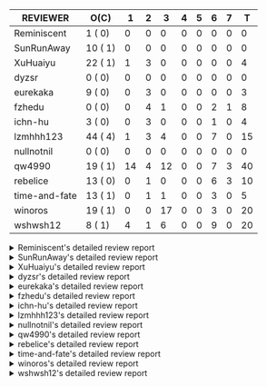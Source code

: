|   REVIEWER    |  O(C)   | 1  | 2 | 3  | 4 | 5 | 6 | 7 | T  |
|---------------|---------|----|---|----|---|---|---|---|----|
| Reminiscent   |  1 ( 0) |  0 | 0 |  0 | 0 | 0 | 0 | 0 |  0 |
| SunRunAway    | 10 ( 1) |  0 | 0 |  0 | 0 | 0 | 0 | 0 |  0 |
| XuHuaiyu      | 22 ( 1) |  1 | 3 |  0 | 0 | 0 | 0 | 0 |  4 |
| dyzsr         |  0 ( 0) |  0 | 0 |  0 | 0 | 0 | 0 | 0 |  0 |
| eurekaka      |  9 ( 0) |  0 | 3 |  0 | 0 | 0 | 0 | 0 |  3 |
| fzhedu        |  0 ( 0) |  0 | 4 |  1 | 0 | 0 | 2 | 1 |  8 |
| ichn-hu       |  3 ( 0) |  0 | 3 |  0 | 0 | 0 | 1 | 0 |  4 |
| lzmhhh123     | 44 ( 4) |  1 | 3 |  4 | 0 | 0 | 7 | 0 | 15 |
| nullnotnil    |  0 ( 0) |  0 | 0 |  0 | 0 | 0 | 0 | 0 |  0 |
| qw4990        | 19 ( 1) | 14 | 4 | 12 | 0 | 0 | 7 | 3 | 40 |
| rebelice      | 13 ( 0) |  0 | 1 |  0 | 0 | 0 | 6 | 3 | 10 |
| time-and-fate | 13 ( 1) |  0 | 1 |  1 | 0 | 0 | 3 | 0 |  5 |
| winoros       | 19 ( 1) |  0 | 0 | 17 | 0 | 0 | 3 | 0 | 20 |
| wshwsh12      |  8 ( 1) |  4 | 1 |  6 | 0 | 0 | 9 | 0 | 20 |


<details> 
  <summary>Reminiscent's detailed review report</summary> 

## To Be Reviewed

|    REPO    |                                                              PR                                                               | C | LASTED |
|------------|-------------------------------------------------------------------------------------------------------------------------------|---|--------|
| tidb/24016 | [planner: fix index-out-of-range error when checking only_full_group_by (#23844)](https://github.com/pingcap/tidb/pull/24016) |   | 70d18h |


## Reviewed in Last 7 Days

| REPO | PR | C | D | R |
|------|----|---|---|---|


</details> 


<details> 
  <summary>SunRunAway's detailed review report</summary> 

## To Be Reviewed

|    REPO    |                                                                  PR                                                                   | C | LASTED  |
|------------|---------------------------------------------------------------------------------------------------------------------------------------|---|---------|
| tidb/19178 | [executor: Refactor probe channel](https://github.com/pingcap/tidb/pull/19178)                                                        |   | 314d16h |
| tidb/19807 | [executor: parallel evaluation for hash aggregate distinct](https://github.com/pingcap/tidb/pull/19807)                               |   | 292d10h |
| tidb/19900 | [executor: enable inline projection for sort&topN](https://github.com/pingcap/tidb/pull/19900)                                        | Y | 287d18h |
| tidb/20140 | [expressions: Support `bin-to-uuid` and `uuid-to-bin`](https://github.com/pingcap/tidb/pull/20140)                                    |   | 274d22h |
| tidb/21834 | [planner: enhanced index range calculation plan](https://github.com/pingcap/tidb/pull/21834)                                          |   | 189d18h |
| tidb/21878 | [planner: do not push down lock to pointGet/bacthPointGet when selection exists](https://github.com/pingcap/tidb/pull/21878)          |   | 187d18h |
| tidb/21956 | [planner/preprocessor: disallow into-outfile clause in some place](https://github.com/pingcap/tidb/pull/21956)                        |   | 182d23h |
| tidb/22217 | [*: rewrite origin SQL with default DB for SQL bindings (#21275)](https://github.com/pingcap/tidb/pull/22217)                         |   | 168d17h |
| tidb/22379 | [[experiment] executor: allow aggregation to spill disk when running out of memory quota](https://github.com/pingcap/tidb/pull/22379) |   | 161d19h |
| tidb/25385 | [executor: global kill 32bits (local connID part)](https://github.com/pingcap/tidb/pull/25385)                                        |   | 10d10h  |


## Reviewed in Last 7 Days

| REPO | PR | C | D | R |
|------|----|---|---|---|


</details> 


<details> 
  <summary>XuHuaiyu's detailed review report</summary> 

## To Be Reviewed

|     REPO     |                                                               PR                                                                | C | LASTED  |
|--------------|---------------------------------------------------------------------------------------------------------------------------------|---|---------|
| docs-cn/5561 | [Add sql optimization-related docs to toc](https://github.com/pingcap/docs-cn/pull/5561)                                        |   | 121d15h |
| tidb/19957   | [executor: add builtin aggregate function `json_arrayagg`](https://github.com/pingcap/tidb/pull/19957)                          | Y | 285d13h |
| docs-cn/6409 | [Change tidb_memory_usage_alarm_ratio scope to instance ](https://github.com/pingcap/docs-cn/pull/6409)                         |   | 19d15h  |
| tidb/20140   | [expressions: Support `bin-to-uuid` and `uuid-to-bin`](https://github.com/pingcap/tidb/pull/20140)                              |   | 274d22h |
| tidb/21064   | [planner, executor: fix cast not check error](https://github.com/pingcap/tidb/pull/21064)                                       |   | 220d8h  |
| tidb/21401   | [expression: incompatibility with MySQL for ADDTIME()](https://github.com/pingcap/tidb/pull/21401)                              |   | 205d11h |
| tidb/21536   | [executor: add slow-log file meta cache to avoid repeat read file meta information](https://github.com/pingcap/tidb/pull/21536) |   | 198d14h |
| tidb/22374   | [expression: separated arithmeticIntDivideSig](https://github.com/pingcap/tidb/pull/22374)                                      |   | 162d0h  |
| tidb/22541   | [expression: Support builtin function SOUNDEX](https://github.com/pingcap/tidb/pull/22541)                                      |   | 148d9h  |
| tidb/22696   | [expression: enable arithmetic Mod push down](https://github.com/pingcap/tidb/pull/22696)                                       |   | 140d17h |
| tidb/23497   | [expression: Let TiDB use Hyperscan to support multi-pattern-match](https://github.com/pingcap/tidb/pull/23497)                 |   | 91d22h  |
| tidb/25385   | [executor: global kill 32bits (local connID part)](https://github.com/pingcap/tidb/pull/25385)                                  |   | 10d10h  |
| tidb/25476   | [executor: fix character_octet_length from information_schema.columns](https://github.com/pingcap/tidb/pull/25476)              |   | 7d18h   |
| tidb/25504   | [statistics, executor: fix new collation for analyze version 2 (#25311)](https://github.com/pingcap/tidb/pull/25504)            |   | 7d8h    |
| tidb/25515   | [executor: make show create table show index comments](https://github.com/pingcap/tidb/pull/25515)                              |   | 6d19h   |
| tidb/25553   | [planner: Log warnings when agg function can not be pushdown in explain statement](https://github.com/pingcap/tidb/pull/25553)  |   | 5d21h   |
| tidb/25612   | [expression: fix incompatible timestamp conversion between mysql and tidb](https://github.com/pingcap/tidb/pull/25612)          |   | 2d14h   |
| tidb/25649   | [planner: fix the risk of integer overflow when locating partitions (#25599)](https://github.com/pingcap/tidb/pull/25649)       |   | 1d22h   |
| tidb/25665   | [expression: fix IN expr critical bug (#25653)](https://github.com/pingcap/tidb/pull/25665)                                     |   | 1d17h   |
| tidb/25666   | [expression: fix IN expr critical bug (#25653)](https://github.com/pingcap/tidb/pull/25666)                                     |   | 1d17h   |
| tidb/25694   | [planner: fix incorrect result of set type for merge join (#25672)](https://github.com/pingcap/tidb/pull/25694)                 |   | 22h     |
| tidb/25695   | [planner: fix incorrect result of set type for merge join (#25672)](https://github.com/pingcap/tidb/pull/25695)                 |   | 22h     |


## Reviewed in Last 7 Days

|    REPO    |                                                   PR                                                   | C | D |   R    |
|------------|--------------------------------------------------------------------------------------------------------|---|---|--------|
| tidb/25116 | [executor: fix ifnull bug when arg is enum/set (#25110)](https://github.com/pingcap/tidb/pull/25116)   |   | 1 | 19d12h |
| tidb/25672 | [planner: fix incorrect result of set type for merge join](https://github.com/pingcap/tidb/pull/25672) |   | 2 | 0h     |
| tidb/25667 | [expression: fix IN expr critical bug (#25653)](https://github.com/pingcap/tidb/pull/25667)            |   | 2 | 0h     |
| tidb/25653 | [expression: fix IN expr critical bug](https://github.com/pingcap/tidb/pull/25653)                     |   | 2 | 3h     |


</details> 


<details> 
  <summary>dyzsr's detailed review report</summary> 

## To Be Reviewed

| REPO | PR | C | LASTED |
|------|----|---|--------|


## Reviewed in Last 7 Days

| REPO | PR | C | D | R |
|------|----|---|---|---|


</details> 


<details> 
  <summary>eurekaka's detailed review report</summary> 

## To Be Reviewed

|    REPO    |                                                                               PR                                                                               | C | LASTED |
|------------|----------------------------------------------------------------------------------------------------------------------------------------------------------------|---|--------|
| tidb/23373 | [executor: fix get var expr when session var is hex literal (#23241)](https://github.com/pingcap/tidb/pull/23373)                                              |   | 98d19h |
| tidb/23760 | [collation: fix tidb panic when compare string with collation](https://github.com/pingcap/tidb/pull/23760)                                                     |   | 84d13h |
| tidb/24061 | [statistics: fix some potential panic in statistics (#23988)](https://github.com/pingcap/tidb/pull/24061)                                                      |   | 69d12h |
| tidb/24556 | [planner: add MergeAdjacentWindow rule for cascades](https://github.com/pingcap/tidb/pull/24556)                                                               |   | 43d10h |
| tidb/24649 | [server: close the temporary session in HTTP API to avoid memory leak (#24339)](https://github.com/pingcap/tidb/pull/24649)                                    |   | 41d0h  |
| tidb/24650 | [server: close the temporary session in HTTP API to avoid memory leak (#24339)](https://github.com/pingcap/tidb/pull/24650)                                    |   | 41d0h  |
| tidb/24921 | [planner: update IsCompleteModeAgg and transform function of RuleInjectProjectionBelowAgg to fix distinct agg bug](https://github.com/pingcap/tidb/pull/24921) |   | 27d19h |
| tidb/25501 | [planner,executor: fix 'select ...(join on partition table) for update' panic (#21148)](https://github.com/pingcap/tidb/pull/25501)                            |   | 7d11h  |
| tidb/25662 | [planner/core: thoroughly push down count-distinct agg in the MPP mode.](https://github.com/pingcap/tidb/pull/25662)                                           |   | 1d17h  |


## Reviewed in Last 7 Days

|    REPO    |                                                         PR                                                          | C | D |   R    |
|------------|---------------------------------------------------------------------------------------------------------------------|---|---|--------|
| tidb/25514 | [planner: fix CTE bug when MergeJoin is used](https://github.com/pingcap/tidb/pull/25514)                           |   | 2 | 5d3h   |
| tidb/24155 | [planner, executor: fix index merge partial table scan schema (#23936)](https://github.com/pingcap/tidb/pull/24155) |   | 2 | 62d21h |
| tidb/24633 | [planner: fix incorrect TableDual plan built from nulleq (#24596)](https://github.com/pingcap/tidb/pull/24633)      | Y | 2 | 39d15h |


</details> 


<details> 
  <summary>fzhedu's detailed review report</summary> 

## To Be Reviewed

| REPO | PR | C | LASTED |
|------|----|---|--------|


## Reviewed in Last 7 Days

|    REPO    |                                                               PR                                                               | C | D |   R    |
|------------|--------------------------------------------------------------------------------------------------------------------------------|---|---|--------|
| tidb/25675 | [copr: log more mpp task info when rpc fail (#25671)](https://github.com/pingcap/tidb/pull/25675)                              |   | 2 | 0h     |
| tidb/25676 | [copr: log more mpp task info when rpc fail (#25671)](https://github.com/pingcap/tidb/pull/25676)                              |   | 2 | 0h     |
| tidb/25671 | [copr: log more mpp task info when rpc fail](https://github.com/pingcap/tidb/pull/25671)                                       |   | 2 | 0h     |
| tidb/25553 | [planner: Log warnings when agg function can not be pushdown in explain statement](https://github.com/pingcap/tidb/pull/25553) |   | 2 | 4d4h   |
| tidb/25614 | [planner/core: remove the union branch with dual table. (#25218)](https://github.com/pingcap/tidb/pull/25614)                  |   | 3 | 0h     |
| tics/2075  | [push down Abs to tiflash (#2043)](https://github.com/pingcap/tics/pull/2075)                                                  |   | 6 | 14d18h |
| tidb/25142 | [planner: Mpp outer join build side (#25130)](https://github.com/pingcap/tidb/pull/25142)                                      |   | 6 | 13d20h |
| tidb/25106 | [planner: support push down broadcast cartesian join to TiFlash (#25049)](https://github.com/pingcap/tidb/pull/25106)          |   | 7 | 13d20h |


</details> 


<details> 
  <summary>ichn-hu's detailed review report</summary> 

## To Be Reviewed

|    REPO    |                                                                 PR                                                                 | C | LASTED  |
|------------|------------------------------------------------------------------------------------------------------------------------------------|---|---------|
| tidb/20903 | [planner: fix confused and unnecessary double-projection in plans.](https://github.com/pingcap/tidb/pull/20903)                    |   | 229d17h |
| tidb/22631 | [executor: refine window processor](https://github.com/pingcap/tidb/pull/22631)                                                    |   | 143d22h |
| tidb/25611 | [expression:  error information is inconsistent with MySQL about date or time literal](https://github.com/pingcap/tidb/pull/25611) |   | 2d15h   |


## Reviewed in Last 7 Days

|    REPO    |                                                                  PR                                                                   | C | D |   R   |
|------------|---------------------------------------------------------------------------------------------------------------------------------------|---|---|-------|
| tidb/25657 | [planner,executor: fix batch point get for update read panic on partition table (#25652)](https://github.com/pingcap/tidb/pull/25657) |   | 2 | 0h    |
| tidb/25648 | [executor: fix incorrect result of enum type merge join (#24775)](https://github.com/pingcap/tidb/pull/25648)                         |   | 2 | 1h    |
| tidb/25652 | [planner,executor: fix batch point get for update read panic on partition table](https://github.com/pingcap/tidb/pull/25652)          |   | 2 | 0h    |
| tidb/25133 | [expression: push down left/right/abs to tiflash (#25018)](https://github.com/pingcap/tidb/pull/25133)                                |   | 6 | 14d4h |


</details> 


<details> 
  <summary>lzmhhh123's detailed review report</summary> 

## To Be Reviewed

|    REPO    |                                                                                 PR                                                                                 | C | LASTED  |
|------------|--------------------------------------------------------------------------------------------------------------------------------------------------------------------|---|---------|
| tidb/20444 | [expression: add json_merge_patch](https://github.com/pingcap/tidb/pull/20444)                                                                                     |   | 252d21h |
| tidb/20642 | [executor: modify admin executors to support partitioned table with global index](https://github.com/pingcap/tidb/pull/20642)                                      |   | 240d15h |
| tidb/21018 | [planner: don't push down null sensitive join conditions (#19620)](https://github.com/pingcap/tidb/pull/21018)                                                     |   | 223d16h |
| tidb/21195 | [brie: integrate lightning to suport IMPORT statement](https://github.com/pingcap/tidb/pull/21195)                                                                 |   | 212d22h |
| tidb/21487 | [*: ensure TABLE statement works](https://github.com/pingcap/tidb/pull/21487)                                                                                      |   | 202d4h  |
| tidb/21651 | [planner: allow filter condition pushing down to IndexScan for prefix index](https://github.com/pingcap/tidb/pull/21651)                                           |   | 195d13h |
| tidb/22126 | [*: add `sys` schema, `sys.SCHEMA_UNUSED_INDEXES` view and `sys.SCHEMA_INDEX_USAGE` view](https://github.com/pingcap/tidb/pull/22126)                              |   | 174d19h |
| tidb/22372 | [executor: fix SelectForUpdate in decorrelated subquery under pessimistic mode](https://github.com/pingcap/tidb/pull/22372)                                        |   | 162d9h  |
| tidb/22478 | [planner, executor: fix query partition table with global unique index get wrong result](https://github.com/pingcap/tidb/pull/22478)                               |   | 153d13h |
| tidb/22631 | [executor: refine window processor](https://github.com/pingcap/tidb/pull/22631)                                                                                    |   | 143d22h |
| tidb/22699 | [brie: add error info column and history backup/restore info in sql](https://github.com/pingcap/tidb/pull/22699)                                                   |   | 140d16h |
| tidb/23149 | [core: support left join and right join for join reorder](https://github.com/pingcap/tidb/pull/23149)                                                              |   | 109d12h |
| tidb/23373 | [executor: fix get var expr when session var is hex literal (#23241)](https://github.com/pingcap/tidb/pull/23373)                                                  |   | 98d19h  |
| tidb/23703 | [expression: fix approx_percent panic on bit column (#23687)](https://github.com/pingcap/tidb/pull/23703)                                                          |   | 85d13h  |
| tidb/23987 | [executor: Implements json_arrayagg function](https://github.com/pingcap/tidb/pull/23987)                                                                          |   | 71d18h  |
| tidb/24016 | [planner: fix index-out-of-range error when checking only_full_group_by (#23844)](https://github.com/pingcap/tidb/pull/24016)                                      |   | 70d18h  |
| tidb/24018 | [ranger: fix the range construction behavior when the column's type is `YEAR` (#23559)](https://github.com/pingcap/tidb/pull/24018)                                |   | 70d18h  |
| tidb/24186 | [executor: make column default value being aware of NO_ZERO_IN_DATE (#24174)](https://github.com/pingcap/tidb/pull/24186)                                          |   | 63d19h  |
| tidb/24211 | [*: support txn retry when auto id meets duplicate entry](https://github.com/pingcap/tidb/pull/24211)                                                              |   | 62d12h  |
| tidb/24539 | [statistics: dump FMSketch to KV only for partition table with dynamic prune mode (#24453)](https://github.com/pingcap/tidb/pull/24539)                            |   | 43d21h  |
| tidb/24801 | [expression: support cast real/int as real (#24670)](https://github.com/pingcap/tidb/pull/24801)                                                                   |   | 34d16h  |
| tidb/24806 | [config: ignore tiflash when show config (#24770)](https://github.com/pingcap/tidb/pull/24806)                                                                     |   | 34d11h  |
| tidb/24919 | [store/helper, infoschema: fix the bug that cannot find down-peer (#24881)](https://github.com/pingcap/tidb/pull/24919)                                            |   | 27d20h  |
| tidb/24938 | [executor: Error message is inconsistent with MySQL when execute insert into operationn](https://github.com/pingcap/tidb/pull/24938)                               |   | 27d14h  |
| tikv/10337 | [copr: fix float64 overflow check in plus/minus real function](https://github.com/tikv/tikv/pull/10337)                                                            | Y | 13d22h  |
| tikv/10433 | [copr: make CM Sketch built with the same encoding as what TiDB assumes (#10418)](https://github.com/tikv/tikv/pull/10433)                                         | Y | 21h     |
| tikv/10434 | [copr: make CM Sketch built with the same encoding as what TiDB assumes (#10418)](https://github.com/tikv/tikv/pull/10434)                                         | Y | 21h     |
| tidb/25358 | [planner: Revert `tidb_allow_mpp` modification for downgrade compatibility and add warnings for enforce mpp. (#25302)](https://github.com/pingcap/tidb/pull/25358) |   | 12d21h  |
| tikv/10435 | [copr: make CM Sketch built with the same encoding as what TiDB assumes (#10418)](https://github.com/tikv/tikv/pull/10435)                                         | Y | 21h     |
| tidb/25471 | [planner: fix wrong aggregate pruning for some cases (#25289)](https://github.com/pingcap/tidb/pull/25471)                                                         |   | 7d20h   |
| tidb/25562 | [expression: push down abs() to TiFlash (#24841)](https://github.com/pingcap/tidb/pull/25562)                                                                      |   | 5d18h   |
| tidb/25563 | [expression: push down left/right/char_length (#24840)](https://github.com/pingcap/tidb/pull/25563)                                                                |   | 5d18h   |
| tidb/25568 | [session: Support getting last query info for test purpose (#21557)](https://github.com/pingcap/tidb/pull/25568)                                                   |   | 5d16h   |
| tidb/25587 | [executor, infoschema: Add cluster_statements_summary_evicted table to TiDB (#25418)](https://github.com/pingcap/tidb/pull/25587)                                  |   | 2d23h   |
| tidb/25596 | [expression: Support mathematical functions pushdown to tiflash](https://github.com/pingcap/tidb/pull/25596)                                                       |   | 2d22h   |
| tidb/25608 | [*: Fixed some linter check errors](https://github.com/pingcap/tidb/pull/25608)                                                                                    |   | 2d16h   |
| tidb/25648 | [executor: fix incorrect result of enum type merge join (#24775)](https://github.com/pingcap/tidb/pull/25648)                                                      |   | 1d22h   |
| tidb/25649 | [planner: fix the risk of integer overflow when locating partitions (#25599)](https://github.com/pingcap/tidb/pull/25649)                                          |   | 1d22h   |
| tidb/25650 | [planner: fix the risk of integer overflow when locating partitions (#25599)](https://github.com/pingcap/tidb/pull/25650)                                          |   | 1d22h   |
| tidb/25665 | [expression: fix IN expr critical bug (#25653)](https://github.com/pingcap/tidb/pull/25665)                                                                        |   | 1d17h   |
| tidb/25666 | [expression: fix IN expr critical bug (#25653)](https://github.com/pingcap/tidb/pull/25666)                                                                        |   | 1d17h   |
| tidb/25673 | [executor: Let the SHUTDOWN statement do a graceful shutdown](https://github.com/pingcap/tidb/pull/25673)                                                          |   | 1d16h   |
| tidb/25694 | [planner: fix incorrect result of set type for merge join (#25672)](https://github.com/pingcap/tidb/pull/25694)                                                    |   | 22h     |
| tidb/25722 | [txn: add http api to change the unique index lock behaviour](https://github.com/pingcap/tidb/pull/25722)                                                          |   | 14h     |


## Reviewed in Last 7 Days

|    REPO    |                                                                                               PR                                                                                                | C | D |   R    |
|------------|-------------------------------------------------------------------------------------------------------------------------------------------------------------------------------------------------|---|---|--------|
| tikv/10418 | [copr: make CM Sketch built with the same encoding as what TiDB assumes](https://github.com/tikv/tikv/pull/10418)                                                                               | Y | 1 | 1d7h   |
| tidb/25667 | [expression: fix IN expr critical bug (#25653)](https://github.com/pingcap/tidb/pull/25667)                                                                                                     |   | 2 | 0h     |
| tidb/25653 | [expression: fix IN expr critical bug](https://github.com/pingcap/tidb/pull/25653)                                                                                                              |   | 2 | 1h     |
| tidb/24155 | [planner, executor: fix index merge partial table scan schema (#23936)](https://github.com/pingcap/tidb/pull/24155)                                                                             |   | 2 | 62d23h |
| tidb/25450 | [planner: enforce projection push down](https://github.com/pingcap/tidb/pull/25450)                                                                                                             |   | 3 | 5d21h  |
| tidb/24778 | [expression: Push down group concat to TiFlash](https://github.com/pingcap/tidb/pull/24778)                                                                                                     |   | 3 | 32d5h  |
| tidb/25141 | [expression: make escape character can be handled in like function](https://github.com/pingcap/tidb/pull/25141)                                                                                 |   | 3 | 17d3h  |
| tidb/25226 | [planner: fix bug when unfolding wildcard in view definiton](https://github.com/pingcap/tidb/pull/25226)                                                                                        |   | 3 | 13d11h |
| tidb/25571 | [executor: forbid stale read table with tiflash (#25561)](https://github.com/pingcap/tidb/pull/25571)                                                                                           |   | 6 | 3h     |
| tidb/25561 | [executor: forbid stale read table with tiflash](https://github.com/pingcap/tidb/pull/25561)                                                                                                    |   | 6 | 0h     |
| tidb/25564 | [expression: [cherry-pick-5.0] support push fucntions down to TiFlash: unix_timestamp,concat,year,day,datediff,datesub,castTimeAsString,concat_ws.](https://github.com/pingcap/tidb/pull/25564) |   | 6 | 0h     |
| tidb/25555 | [telemetry: fix the bug about unnecessary error when run tidb only (#25264)](https://github.com/pingcap/tidb/pull/25555)                                                                        |   | 6 | 1h     |
| tidb/25504 | [statistics, executor: fix new collation for analyze version 2 (#25311)](https://github.com/pingcap/tidb/pull/25504)                                                                            |   | 6 | 1d10h  |
| tikv/10382 | [statitics: send original string value for sampling data (#10336)](https://github.com/tikv/tikv/pull/10382)                                                                                     | Y | 6 | 15h    |
| tikv/10387 | [copr: fix wrong function cast double to double (#10370)](https://github.com/tikv/tikv/pull/10387)                                                                                              | Y | 6 | 0h     |


</details> 


<details> 
  <summary>nullnotnil's detailed review report</summary> 

## To Be Reviewed

| REPO | PR | C | LASTED |
|------|----|---|--------|


## Reviewed in Last 7 Days

| REPO | PR | C | D | R |
|------|----|---|---|---|


</details> 


<details> 
  <summary>qw4990's detailed review report</summary> 

## To Be Reviewed

|     REPO     |                                                                                       PR                                                                                        | C | LASTED  |
|--------------|---------------------------------------------------------------------------------------------------------------------------------------------------------------------------------|---|---------|
| tidb/21018   | [planner: don't push down null sensitive join conditions (#19620)](https://github.com/pingcap/tidb/pull/21018)                                                                  |   | 223d16h |
| docs-cn/5561 | [Add sql optimization-related docs to toc](https://github.com/pingcap/docs-cn/pull/5561)                                                                                        |   | 121d15h |
| docs/5498    | [partitioning: Corrected partition management](https://github.com/pingcap/docs/pull/5498)                                                                                       |   | 58d19h  |
| tidb/21318   | [planner, expression: use the range of column types to simplify expressions](https://github.com/pingcap/tidb/pull/21318)                                                        |   | 209d18h |
| tidb/22234   | [executor, planner: ON DUPLICATE UPDATE can refer to un-project col (#14412)](https://github.com/pingcap/tidb/pull/22234)                                                       |   | 168d15h |
| tidb/22416   | [core: fix subQuery at projection in only_full_group](https://github.com/pingcap/tidb/pull/22416)                                                                               | Y | 158d11h |
| tidb/23295   | [util, types: don't let SPM be affected by charset (#23161)](https://github.com/pingcap/tidb/pull/23295)                                                                        |   | 103d11h |
| tidb/23316   | [planner: Fix rebuild range for prepared plan](https://github.com/pingcap/tidb/pull/23316)                                                                                      |   | 100d17h |
| tidb/23590   | [planner, table: optimize the list partition pruner for range query](https://github.com/pingcap/tidb/pull/23590)                                                                |   | 89d16h  |
| tidb/24382   | [statistics: trigger auto-analyze based on histogram row count](https://github.com/pingcap/tidb/pull/24382)                                                                     |   | 55d15h  |
| tidb/24575   | [*: introduce snapshot into analyze](https://github.com/pingcap/tidb/pull/24575)                                                                                                |   | 42d18h  |
| tidb/24663   | [planner: include schema name when checking duplicate table aliases](https://github.com/pingcap/tidb/pull/24663)                                                                |   | 40d16h  |
| tidb/24994   | [planner: don't extract hash keys from index join's OtherConds if inl_merge_join hint exists](https://github.com/pingcap/tidb/pull/24994)                                       |   | 23d16h  |
| tidb/25105   | [telemetry: Add SQL statistics bucket into telemetry data](https://github.com/pingcap/tidb/pull/25105)                                                                          |   | 20d15h  |
| tidb/25693   | [planner: fix index-out-of-range error when checking only_full_group_by and make sure limit outputs no more columns than its child](https://github.com/pingcap/tidb/pull/25693) |   | 22h     |
| tidb/25694   | [planner: fix incorrect result of set type for merge join (#25672)](https://github.com/pingcap/tidb/pull/25694)                                                                 |   | 22h     |
| tidb/25695   | [planner: fix incorrect result of set type for merge join (#25672)](https://github.com/pingcap/tidb/pull/25695)                                                                 |   | 22h     |
| tidb/25711   | [executor: remove gc safe point check in set executor (#25679)](https://github.com/pingcap/tidb/pull/25711)                                                                     |   | 17h     |
| tidb/25720   | [expression: uncomment pushdown for JSONUnquote expression (#24504)](https://github.com/pingcap/tidb/pull/25720)                                                                |   | 14h     |


## Reviewed in Last 7 Days

|     REPO     |                                                                        PR                                                                        | C | D |    R    |
|--------------|--------------------------------------------------------------------------------------------------------------------------------------------------|---|---|---------|
| tidb/24793   | [planner: avoid unnecessary cartesian product for IN expressions on multi-columns](https://github.com/pingcap/tidb/pull/24793)                   |   | 1 | 34d3h   |
| tidb/24753   | [statistics: avoid lock leak if error happens when reloading stats](https://github.com/pingcap/tidb/pull/24753)                                  |   | 1 | 35d2h   |
| tidb/25214   | [planner: don't push down topn to nil table plan side](https://github.com/pingcap/tidb/pull/25214)                                               |   | 1 | 16d1h   |
| tidb/24802   | [executor: add table name in log (#24666)](https://github.com/pingcap/tidb/pull/24802)                                                           |   | 1 | 33d17h  |
| tidb/24772   | [executor: fix wrong enum key in point get (#24618)](https://github.com/pingcap/tidb/pull/24772)                                                 |   | 1 | 34d8h   |
| tidb/24374   | [planner: filter conflict read_from_storage hints (#24313)](https://github.com/pingcap/tidb/pull/24374)                                          |   | 1 | 54d20h  |
| tidb/24018   | [ranger: fix the range construction behavior when the column's type is `YEAR` (#23559)](https://github.com/pingcap/tidb/pull/24018)              |   | 1 | 69d19h  |
| tidb/22217   | [*: rewrite origin SQL with default DB for SQL bindings (#21275)](https://github.com/pingcap/tidb/pull/22217)                                    |   | 1 | 167d19h |
| tidb/25327   | [metrics: Add err label for TiFlashQueryTotalCounter (#25317)](https://github.com/pingcap/tidb/pull/25327)                                       |   | 1 | 12d21h  |
| tidb/25501   | [planner,executor: fix 'select ...(join on partition table) for update' panic (#21148)](https://github.com/pingcap/tidb/pull/25501)              |   | 1 | 6d12h   |
| tidb/24848   | [expression: Support cast decimal as real push down to TiFlash](https://github.com/pingcap/tidb/pull/24848)                                      |   | 1 | 30d12h  |
| tidb/25487   | [statistics: fix two unstable tests](https://github.com/pingcap/tidb/pull/25487)                                                                 |   | 1 | 6d17h   |
| tidb/25647   | [go.mod: update parser to fix the parse error for subquery](https://github.com/pingcap/tidb/pull/25647)                                          |   | 1 | 1d0h    |
| tidb/25672   | [planner: fix incorrect result of set type for merge join](https://github.com/pingcap/tidb/pull/25672)                                           |   | 1 | 17h     |
| tidb/25657   | [planner,executor: fix batch point get for update read panic on partition table (#25652)](https://github.com/pingcap/tidb/pull/25657)            |   | 2 | 0h      |
| docs-cn/6455 | [Add the draft release notes for v5.1](https://github.com/pingcap/docs-cn/pull/6455)                                                             |   | 2 | 6d5h    |
| tidb/25652   | [planner,executor: fix batch point get for update read panic on partition table](https://github.com/pingcap/tidb/pull/25652)                     |   | 2 | 1h      |
| tidb/25062   | [planner: generate correct number of rows when all agg funcs are pruned (#24937)](https://github.com/pingcap/tidb/pull/25062)                    |   | 2 | 19d16h  |
| tidb/25614   | [planner/core: remove the union branch with dual table. (#25218)](https://github.com/pingcap/tidb/pull/25614)                                    |   | 3 | 0h      |
| tidb/24539   | [statistics: dump FMSketch to KV only for partition table with dynamic prune mode (#24453)](https://github.com/pingcap/tidb/pull/24539)          |   | 3 | 41d4h   |
| tidb/25162   | [planner/core: push down topn to mpp (#24081)](https://github.com/pingcap/tidb/pull/25162)                                                       |   | 3 | 16d23h  |
| tidb/25159   | [planner/core: support limit push down (#24757)](https://github.com/pingcap/tidb/pull/25159)                                                     |   | 3 | 16d23h  |
| tidb/25051   | [planner/core: support union all for mpp. (#24287)](https://github.com/pingcap/tidb/pull/25051)                                                  |   | 3 | 18d23h  |
| tidb/24691   | [executor: optimize warning information when query table information_schema.cluster_config](https://github.com/pingcap/tidb/pull/24691)          |   | 3 | 34d16h  |
| tidb/24635   | [ranger: fix the case which could have duplicate ranges (#24590)](https://github.com/pingcap/tidb/pull/24635)                                    |   | 3 | 38d15h  |
| tidb/23963   | [executor: checking chunk is full precedes filtering](https://github.com/pingcap/tidb/pull/23963)                                                |   | 3 | 69d18h  |
| tidb/23730   | [distsql/*: typo fix for `dispatches`](https://github.com/pingcap/tidb/pull/23730)                                                               |   | 3 | 81d19h  |
| tidb/21508   | [execution: fix dayofweek('0000-00-00') behavior](https://github.com/pingcap/tidb/pull/21508)                                                    |   | 3 | 198d11h |
| tidb/25593   | [planner: check filter condition in func convertToPartialTableScan (#25294)](https://github.com/pingcap/tidb/pull/25593)                         |   | 3 | 0h      |
| docs/5810    | [update docs related to partition table dynamic mode](https://github.com/pingcap/docs/pull/5810)                                                 |   | 3 | 2d18h   |
| tidb/24432   | [store/copr: invalidate stale regions for Mpp query. (#24410)](https://github.com/pingcap/tidb/pull/24432)                                       |   | 6 | 42d22h  |
| tidb/25544   | [planner: fix getPartitionColumnPos panic (#25524)](https://github.com/pingcap/tidb/pull/25544)                                                  |   | 6 | 2h      |
| tidb/25552   | [planner,executor: fix point get for update read panic on partition table (#25537)](https://github.com/pingcap/tidb/pull/25552)                  |   | 6 | 1h      |
| tidb/25556   | [ddl: fix create partition table error under NO_UNSIGNED_SUBTRACTION (#25435)](https://github.com/pingcap/tidb/pull/25556)                       |   | 6 | 0h      |
| tidb/25534   | [planner: select distinct should bypass batchget (#25477)](https://github.com/pingcap/tidb/pull/25534)                                           |   | 6 | 16h     |
| tidb/25549   | [planner: fix the panic that the index's range length may exceed its original column count (#25267)](https://github.com/pingcap/tidb/pull/25549) |   | 6 | 0h      |
| tidb/25537   | [planner,executor: fix point get for update read panic on partition table](https://github.com/pingcap/tidb/pull/25537)                           |   | 6 | 13h     |
| tidb/25477   | [planner: select distinct should bypass batchget](https://github.com/pingcap/tidb/pull/25477)                                                    |   | 7 | 1d4h    |
| tidb/25524   | [planner: fix getPartitionColumnPos panic](https://github.com/pingcap/tidb/pull/25524)                                                           |   | 7 | 1h      |
| tidb/25502   | [planner,executor: fix 'select ...(join on partition table) for update' panic (#21148)](https://github.com/pingcap/tidb/pull/25502)              |   | 7 | 12h     |


</details> 


<details> 
  <summary>rebelice's detailed review report</summary> 

## To Be Reviewed

|     REPO     |                                                                 PR                                                                  | C | LASTED |
|--------------|-------------------------------------------------------------------------------------------------------------------------------------|---|--------|
| docs/5185    | [sql-statements, information-schema: add `END_TIME` field for table `ANALYZE_STATUS`](https://github.com/pingcap/docs/pull/5185)    |   | 83d17h |
| docs-cn/5916 | [sql-statements, information-schema: add `END_TIME` field for table `ANALYZE_STATUS`](https://github.com/pingcap/docs-cn/pull/5916) |   | 83d17h |
| tidb/23836   | [parser, core: Implement force_index hint in parser and TiDB](https://github.com/pingcap/tidb/pull/23836)                           |   | 82d17h |
| tidb/24033   | [statistics: fix some unstable tests in global stats (#23502)](https://github.com/pingcap/tidb/pull/24033)                          |   | 70d9h  |
| tidb/24306   | [util/ranger: fix func name typo](https://github.com/pingcap/tidb/pull/24306)                                                       |   | 57d22h |
| tidb/24374   | [planner: filter conflict read_from_storage hints (#24313)](https://github.com/pingcap/tidb/pull/24374)                             |   | 55d19h |
| tidb/24649   | [server: close the temporary session in HTTP API to avoid memory leak (#24339)](https://github.com/pingcap/tidb/pull/24649)         |   | 41d0h  |
| tidb/24650   | [server: close the temporary session in HTTP API to avoid memory leak (#24339)](https://github.com/pingcap/tidb/pull/24650)         |   | 41d0h  |
| tidb/24669   | [planner: fix "order by + num " can use a column not in select fields](https://github.com/pingcap/tidb/pull/24669)                  |   | 40d16h |
| tidb/25214   | [planner: don't push down topn to nil table plan side](https://github.com/pingcap/tidb/pull/25214)                                  |   | 16d16h |
| tidb/25471   | [planner: fix wrong aggregate pruning for some cases (#25289)](https://github.com/pingcap/tidb/pull/25471)                          |   | 7d20h  |
| tidb/25650   | [planner: fix the risk of integer overflow when locating partitions (#25599)](https://github.com/pingcap/tidb/pull/25650)           |   | 1d22h  |
| tidb/25697   | [planner: generate wrong plan when update has subquery (#25660)](https://github.com/pingcap/tidb/pull/25697)                        |   | 22h    |


## Reviewed in Last 7 Days

|     REPO     |                                                                                    PR                                                                                     | C | D |   R   |
|--------------|---------------------------------------------------------------------------------------------------------------------------------------------------------------------------|---|---|-------|
| tidb/25139   | [planner: fix a panic caused by sinking a Limit with inlined Proj into IndexLookUp when accessing a partition table (#25063)](https://github.com/pingcap/tidb/pull/25139) |   | 2 | 18d1h |
| tidb/25544   | [planner: fix getPartitionColumnPos panic (#25524)](https://github.com/pingcap/tidb/pull/25544)                                                                           |   | 6 | 2h    |
| tidb/25556   | [ddl: fix create partition table error under NO_UNSIGNED_SUBTRACTION (#25435)](https://github.com/pingcap/tidb/pull/25556)                                                |   | 6 | 0h    |
| tidb/25499   | [planner: fix wrong aggregate pruning for some cases (#25289)](https://github.com/pingcap/tidb/pull/25499)                                                                |   | 6 | 1d14h |
| tidb/25524   | [planner: fix getPartitionColumnPos panic](https://github.com/pingcap/tidb/pull/25524)                                                                                    |   | 6 | 18h   |
| tidb/25543   | [planner: forbid BatchPointGet on tables partitioned by compound expressions (#25538)](https://github.com/pingcap/tidb/pull/25543)                                        |   | 6 | 0h    |
| tidb/25538   | [planner: forbid BatchPointGet on tables partitioned by compound expressions](https://github.com/pingcap/tidb/pull/25538)                                                 |   | 6 | 10h   |
| docs-cn/6467 | [update docs related to partition table dynamic mode](https://github.com/pingcap/docs-cn/pull/6467)                                                                       |   | 7 | 0h    |
| tidb/25502   | [planner,executor: fix 'select ...(join on partition table) for update' panic (#21148)](https://github.com/pingcap/tidb/pull/25502)                                       |   | 7 | 14h   |
| tidb/25498   | [executor: check ErrRowDoesNotMatchGivenPartitionSet when inserting rows into a partition table (#25484)](https://github.com/pingcap/tidb/pull/25498)                     |   | 7 | 13h   |


</details> 


<details> 
  <summary>time-and-fate's detailed review report</summary> 

## To Be Reviewed

|    REPO    |                                                                      PR                                                                       | C | LASTED  |
|------------|-----------------------------------------------------------------------------------------------------------------------------------------------|---|---------|
| tidb/22416 | [core: fix subQuery at projection in only_full_group](https://github.com/pingcap/tidb/pull/22416)                                             | Y | 158d11h |
| tidb/24374 | [planner: filter conflict read_from_storage hints (#24313)](https://github.com/pingcap/tidb/pull/24374)                                       |   | 55d19h  |
| tidb/24382 | [statistics: trigger auto-analyze based on histogram row count](https://github.com/pingcap/tidb/pull/24382)                                   |   | 55d15h  |
| tidb/24539 | [statistics: dump FMSketch to KV only for partition table with dynamic prune mode (#24453)](https://github.com/pingcap/tidb/pull/24539)       |   | 43d21h  |
| tidb/24556 | [planner: add MergeAdjacentWindow rule for cascades](https://github.com/pingcap/tidb/pull/24556)                                              |   | 43d10h  |
| tidb/24575 | [*: introduce snapshot into analyze](https://github.com/pingcap/tidb/pull/24575)                                                              |   | 42d18h  |
| tidb/24994 | [planner: don't extract hash keys from index join's OtherConds if inl_merge_join hint exists](https://github.com/pingcap/tidb/pull/24994)     |   | 23d16h  |
| tidb/25094 | [*: resolve select fields properly for coalesced columns of natural join](https://github.com/pingcap/tidb/pull/25094)                         |   | 20d17h  |
| tidb/25390 | [planner/core: fix `isTableAliasDuplicate`, use `schema.name` as key when table has a alias name](https://github.com/pingcap/tidb/pull/25390) |   | 9d19h   |
| tidb/25553 | [planner: Log warnings when agg function can not be pushdown in explain statement](https://github.com/pingcap/tidb/pull/25553)                |   | 5d21h   |
| tidb/25696 | [planner: generate wrong plan when update has subquery (#25660)](https://github.com/pingcap/tidb/pull/25696)                                  |   | 22h     |
| tidb/25697 | [planner: generate wrong plan when update has subquery (#25660)](https://github.com/pingcap/tidb/pull/25697)                                  |   | 22h     |
| tidb/25698 | [planner: generate wrong plan when update has subquery (#25660)](https://github.com/pingcap/tidb/pull/25698)                                  |   | 22h     |


## Reviewed in Last 7 Days

|     REPO     |                                                                        PR                                                                        | C | D |   R   |
|--------------|--------------------------------------------------------------------------------------------------------------------------------------------------|---|---|-------|
| docs-cn/6494 | [system variables: add `tidb_analyze_version`](https://github.com/pingcap/docs-cn/pull/6494)                                                     |   | 2 | 0h    |
| tidb/25593   | [planner: check filter condition in func convertToPartialTableScan (#25294)](https://github.com/pingcap/tidb/pull/25593)                         |   | 3 | 0h    |
| tidb/25534   | [planner: select distinct should bypass batchget (#25477)](https://github.com/pingcap/tidb/pull/25534)                                           |   | 6 | 16h   |
| tidb/25549   | [planner: fix the panic that the index's range length may exceed its original column count (#25267)](https://github.com/pingcap/tidb/pull/25549) |   | 6 | 0h    |
| tidb/25267   | [planner: fix the panic that the index's range length may exceed its original column count](https://github.com/pingcap/tidb/pull/25267)          |   | 6 | 9d11h |


</details> 


<details> 
  <summary>winoros's detailed review report</summary> 

## To Be Reviewed

|     REPO     |                                                                               PR                                                                               | C | LASTED  |
|--------------|----------------------------------------------------------------------------------------------------------------------------------------------------------------|---|---------|
| tidb/20903   | [planner: fix confused and unnecessary double-projection in plans.](https://github.com/pingcap/tidb/pull/20903)                                                |   | 229d17h |
| docs-cn/5916 | [sql-statements, information-schema: add `END_TIME` field for table `ANALYZE_STATUS`](https://github.com/pingcap/docs-cn/pull/5916)                            |   | 83d17h  |
| docs/5783    | [migration: Add information about Vitess to TiDB migration](https://github.com/pingcap/docs/pull/5783)                                                         |   | 9d5h    |
| tidb/21018   | [planner: don't push down null sensitive join conditions (#19620)](https://github.com/pingcap/tidb/pull/21018)                                                 |   | 223d16h |
| tidb/22181   | [planner, expression: fix error when using IN combined with subquery (#22080)](https://github.com/pingcap/tidb/pull/22181)                                     |   | 169d17h |
| tidb/22416   | [core: fix subQuery at projection in only_full_group](https://github.com/pingcap/tidb/pull/22416)                                                              | Y | 158d11h |
| tidb/22504   | [*:Fix the fetchHotRegion bug that the count always zero](https://github.com/pingcap/tidb/pull/22504)                                                          |   | 150d19h |
| tidb/23373   | [executor: fix get var expr when session var is hex literal (#23241)](https://github.com/pingcap/tidb/pull/23373)                                              |   | 98d19h  |
| tidb/24138   | [planner: Add Equivalence Rules to Transform BinaryOptSubquery to ExistsSubquery](https://github.com/pingcap/tidb/pull/24138)                                  |   | 65d12h  |
| tidb/24556   | [planner: add MergeAdjacentWindow rule for cascades](https://github.com/pingcap/tidb/pull/24556)                                                               |   | 43d10h  |
| tidb/24663   | [planner: include schema name when checking duplicate table aliases](https://github.com/pingcap/tidb/pull/24663)                                               |   | 40d16h  |
| tidb/24921   | [planner: update IsCompleteModeAgg and transform function of RuleInjectProjectionBelowAgg to fix distinct agg bug](https://github.com/pingcap/tidb/pull/24921) |   | 27d19h  |
| tidb/24994   | [planner: don't extract hash keys from index join's OtherConds if inl_merge_join hint exists](https://github.com/pingcap/tidb/pull/24994)                      |   | 23d16h  |
| tidb/25094   | [*: resolve select fields properly for coalesced columns of natural join](https://github.com/pingcap/tidb/pull/25094)                                          |   | 20d17h  |
| tidb/25639   | [ddl: DROP GLOBAL TEMPORARY TABLE should fail on normal tables](https://github.com/pingcap/tidb/pull/25639)                                                    |   | 2d0h    |
| tidb/25648   | [executor: fix incorrect result of enum type merge join (#24775)](https://github.com/pingcap/tidb/pull/25648)                                                  |   | 1d22h   |
| tidb/25649   | [planner: fix the risk of integer overflow when locating partitions (#25599)](https://github.com/pingcap/tidb/pull/25649)                                      |   | 1d22h   |
| tidb/25650   | [planner: fix the risk of integer overflow when locating partitions (#25599)](https://github.com/pingcap/tidb/pull/25650)                                      |   | 1d22h   |
| tidb/25686   | [*: always convert sysvar values when out of range](https://github.com/pingcap/tidb/pull/25686)                                                                |   | 1d0h    |


## Reviewed in Last 7 Days

|    REPO    |                                                                                    PR                                                                                     | C | D |    R    |
|------------|---------------------------------------------------------------------------------------------------------------------------------------------------------------------------|---|---|---------|
| tidb/21487 | [*: ensure TABLE statement works](https://github.com/pingcap/tidb/pull/21487)                                                                                             |   | 3 | 199d12h |
| tidb/25080 | [*: infoschema compatibility with prepare](https://github.com/pingcap/tidb/pull/25080)                                                                                    |   | 3 | 18d4h   |
| tidb/25116 | [executor: fix ifnull bug when arg is enum/set (#25110)](https://github.com/pingcap/tidb/pull/25116)                                                                      |   | 3 | 17d18h  |
| tidb/25139 | [planner: fix a panic caused by sinking a Limit with inlined Proj into IndexLookUp when accessing a partition table (#25063)](https://github.com/pingcap/tidb/pull/25139) |   | 3 | 17d3h   |
| tidb/24382 | [statistics: trigger auto-analyze based on histogram row count](https://github.com/pingcap/tidb/pull/24382)                                                               |   | 3 | 52d22h  |
| tidb/22699 | [brie: add error info column and history backup/restore info in sql](https://github.com/pingcap/tidb/pull/22699)                                                          |   | 3 | 137d23h |
| tidb/22146 | [executor: forbid SFU on view](https://github.com/pingcap/tidb/pull/22146)                                                                                                |   | 3 | 168d4h  |
| tidb/25517 | [planner: make sure limit outputs no more columns than its child (#25345)](https://github.com/pingcap/tidb/pull/25517)                                                    |   | 3 | 4d1h    |
| tidb/24539 | [statistics: dump FMSketch to KV only for partition table with dynamic prune mode (#24453)](https://github.com/pingcap/tidb/pull/24539)                                   |   | 3 | 41d4h   |
| tidb/25599 | [planner: fix the risk of integer overflow when locating partitions](https://github.com/pingcap/tidb/pull/25599)                                                          |   | 3 | 1h      |
| tidb/25583 | [bindinfo: fix SPM doesn't work for CTE](https://github.com/pingcap/tidb/pull/25583)                                                                                      |   | 3 | 22h     |
| tidb/22478 | [planner, executor: fix query partition table with global unique index get wrong result](https://github.com/pingcap/tidb/pull/22478)                                      |   | 3 | 150d18h |
| tidb/25533 | [planner: select distinct should bypass batchget (#25477)](https://github.com/pingcap/tidb/pull/25533)                                                                    |   | 3 | 3d18h   |
| tidb/25532 | [planner: select distinct should bypass batchget (#25477)](https://github.com/pingcap/tidb/pull/25532)                                                                    |   | 3 | 3d18h   |
| tidb/25471 | [planner: fix wrong aggregate pruning for some cases (#25289)](https://github.com/pingcap/tidb/pull/25471)                                                                |   | 3 | 5d0h    |
| tidb/25592 | [*: temporarily skip some unstable test cases](https://github.com/pingcap/tidb/pull/25592)                                                                                |   | 3 | 4h      |
| tidb/25226 | [planner: fix bug when unfolding wildcard in view definiton](https://github.com/pingcap/tidb/pull/25226)                                                                  |   | 3 | 13d15h  |
| docs/5781  | [optimizer: modify docs for analyze behavior](https://github.com/pingcap/docs/pull/5781)                                                                                  |   | 6 | 6d20h   |
| tidb/25504 | [statistics, executor: fix new collation for analyze version 2 (#25311)](https://github.com/pingcap/tidb/pull/25504)                                                      |   | 6 | 1d10h   |
| tidb/25499 | [planner: fix wrong aggregate pruning for some cases (#25289)](https://github.com/pingcap/tidb/pull/25499)                                                                |   | 6 | 1d14h   |


</details> 


<details> 
  <summary>wshwsh12's detailed review report</summary> 

## To Be Reviewed

|    REPO    |                                                                 PR                                                                 | C | LASTED  |
|------------|------------------------------------------------------------------------------------------------------------------------------------|---|---------|
| tidb/19957 | [executor: add builtin aggregate function `json_arrayagg`](https://github.com/pingcap/tidb/pull/19957)                             | Y | 285d13h |
| tidb/21401 | [expression: incompatibility with MySQL for ADDTIME()](https://github.com/pingcap/tidb/pull/21401)                                 |   | 205d11h |
| tidb/21887 | [types: support %X %V %W formats for STR_TO_DATE()](https://github.com/pingcap/tidb/pull/21887)                                    |   | 186d11h |
| tidb/22541 | [expression: Support builtin function SOUNDEX](https://github.com/pingcap/tidb/pull/22541)                                         |   | 148d9h  |
| tidb/23987 | [executor: Implements json_arrayagg function](https://github.com/pingcap/tidb/pull/23987)                                          |   | 71d18h  |
| tidb/24711 | [expression: add builtin function ``json_merge_patch``](https://github.com/pingcap/tidb/pull/24711)                                |   | 36d19h  |
| tidb/25611 | [expression:  error information is inconsistent with MySQL about date or time literal](https://github.com/pingcap/tidb/pull/25611) |   | 2d15h   |
| tidb/25686 | [*: always convert sysvar values when out of range](https://github.com/pingcap/tidb/pull/25686)                                    |   | 1d0h    |


## Reviewed in Last 7 Days

|      REPO      |                                                                   PR                                                                    | C | D |   R    |
|----------------|-----------------------------------------------------------------------------------------------------------------------------------------|---|---|--------|
| tidb/25719     | [distsql/*: typo fix for `dispatches`](https://github.com/pingcap/tidb/pull/25719)                                                      |   | 1 | 3h     |
| tidb/25386     | [expression: Improve the compatibility of `str_to_date`](https://github.com/pingcap/tidb/pull/25386)                                    |   | 1 | 9d14h  |
| tidb/25523     | [expression: support datetime type for user variable](https://github.com/pingcap/tidb/pull/25523)                                       |   | 1 | 5d21h  |
| tidb/25116     | [executor: fix ifnull bug when arg is enum/set (#25110)](https://github.com/pingcap/tidb/pull/25116)                                    |   | 1 | 19d12h |
| tidb/25648     | [executor: fix incorrect result of enum type merge join (#24775)](https://github.com/pingcap/tidb/pull/25648)                           |   | 2 | 0h     |
| tidb/25617     | [test: make test TestIssue25506 stable](https://github.com/pingcap/tidb/pull/25617)                                                     |   | 3 | 0h     |
| tidb/24691     | [executor: optimize warning information when query table information_schema.cluster_config](https://github.com/pingcap/tidb/pull/24691) |   | 3 | 34d16h |
| tidb/23730     | [distsql/*: typo fix for `dispatches`](https://github.com/pingcap/tidb/pull/23730)                                                      |   | 3 | 81d19h |
| tidb/25575     | [expression: fix BIT type columns are not padded with left zeros](https://github.com/pingcap/tidb/pull/25575)                           |   | 3 | 1d17h  |
| tidb/24504     | [expression: uncomment pushdown for JSONUnquote expression](https://github.com/pingcap/tidb/pull/24504)                                 |   | 3 | 42d16h |
| tidb-test/1221 | [add and change json_unquote cases to enable it push down to TiKV](https://github.com/pingcap/tidb-test/pull/1221)                      |   | 3 | 13h    |
| tidb/24050     | [expression: fix get var panic when types not match](https://github.com/pingcap/tidb/pull/24050)                                        |   | 6 | 64d0h  |
| tidb/25562     | [expression: push down abs() to TiFlash (#24841)](https://github.com/pingcap/tidb/pull/25562)                                           |   | 6 | 1h     |
| tidb/25087     | [table: improve error message for incorrect utf8 value](https://github.com/pingcap/tidb/pull/25087)                                     |   | 6 | 15d1h  |
| tidb/25510     | [types, expression: fix gotime.local problem](https://github.com/pingcap/tidb/pull/25510)                                               |   | 6 | 1d1h   |
| tidb/23760     | [collation: fix tidb panic when compare string with collation](https://github.com/pingcap/tidb/pull/23760)                              |   | 6 | 78d18h |
| tidb/25547     | [executor: make analyze test be stable](https://github.com/pingcap/tidb/pull/25547)                                                     |   | 6 | 2h     |
| tidb/25499     | [planner: fix wrong aggregate pruning for some cases (#25289)](https://github.com/pingcap/tidb/pull/25499)                              |   | 6 | 1d13h  |
| tikv/10388     | [copr: fix wrong function cast double to double (#10370)](https://github.com/tikv/tikv/pull/10388)                                      | Y | 6 | 0h     |
| tikv/10387     | [copr: fix wrong function cast double to double (#10370)](https://github.com/tikv/tikv/pull/10387)                                      | Y | 6 | 0h     |


</details> 

